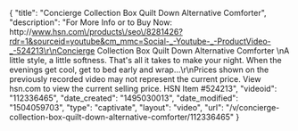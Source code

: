 {
    "title": "Concierge Collection Box Quilt Down Alternative Comforter",
    "description": "For More Info or to Buy Now: http:\/\/www.hsn.com\/products\/seo\/8281426?rdr=1&sourceid=youtube&cm_mmc=Social-_-Youtube-_-ProductVideo-_-524213\r\nConcierge Collection Box Quilt Down Alternative Comforter  \nA little style, a little softness. That's all it takes to make your night. When the evenings get cool, get to bed early and wrap...\r\nPrices shown on the previously recorded video may not represent the current price.  View hsn.com to view the current selling price. HSN Item #524213",
    "videoid": "112336465",
    "date_created": "1495030013",
    "date_modified": "1504059703",
    "type": "captivate",
    "layout": "video",
    "url": "\/v\/concierge-collection-box-quilt-down-alternative-comforter\/112336465"
}